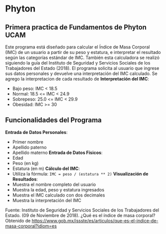 # Phyton 
## Primera practica de Fundamentos de Phyton UCAM 
Este programa está diseñado para calcular el Índice de Masa Corporal (IMC) de un usuario a partir de su peso y estatura, e interpretar el resultado según las categorías estándar de IMC. También esta calculadora se realizó siguiendo la guía del Instituto de Seguridad y Servicios Sociales de los Trabajadores del Estado (2018). 
El programa solicita al usuario que ingrese sus datos personales y devuelve una interpretación del IMC calculado. 
Se agrego la interpretacion de cada resultado de **Interpretación del IMC**:
   - Bajo peso: IMC < 18.5
   - Normal: 18.5 <= IMC < 24.9
   - Sobrepeso: 25.0 <= IMC < 29.9
   - Obesidad: IMC >= 30   
## Funcionalidades del Programa
**Entrada de Datos Personales**: 
   - Primer nombre
   - Apellido paterno
   - Apellido materno
**Entrada de Datos Físicos**:
   - Edad
   - Peso (en kg)
   - Estatura (en m)
**Cálculo del IMC**:
   - Utiliza la fórmula: `IMC = peso / (estatura ** 2)`
**Visualización de Resultados**:
   - Muestra el nombre completo del usuario
   - Muestra la edad, peso y estatura ingresados
   - Muestra el IMC calculado con dos decimales
   - Muestra la interpretación del IMC

Fuente: Instituto de Seguridad y Servicios Sociales de los Trabajadores del Estado. (09 de Noviembre de 2018). ¿Qué es el índice de masa corporal? Obtenido de https://www.gob.mx/issste/es/articulos/que-es-el-indice-de-masa-corporal?idiom=es
